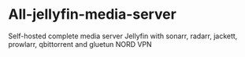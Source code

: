 # All-jellyfin-media-server
Self-hosted complete media server Jellyfin with sonarr, radarr, jackett, prowlarr, qbittorrent and gluetun NORD VPN
